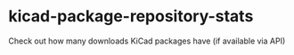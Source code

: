 # kicad-package-repository-stats
Check out how many downloads KiCad packages have (if available via API)
